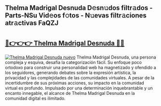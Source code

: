 ## Thelma Madrigal Desnuda D𝚎sn𝚞dos filtr𝚊dos - Parts-NSu Vid𝚎os f𝚘tos - N𝚞evas filtr𝚊ciones atr𝚊ctivas FaQZJ

# <h2><a href="http://mbc7m9.tromn.icu/?c=Thelma+Madrigal+Desnuda">🔗👉👉👉 Thelma Madrigal Desnuda 🔗🔗</a></h2>

[![Thelma Madrigal Desnuda nuevo](https://i.imgur.com/pEAQMta.gif)](http://mbc7m9.tromn.icu/?c=Thelma+Madrigal+Desnuda)
Thelma Madrigal Desnuda, una persona compleja y esquiva, desafía la categorización fácil. Su enfoque poco ortodoxo para construir una personalidad web ha magnetizado y ofendido a los seguidores, generando debates sobre la expresión artística, la privacidad y las complejidades de las comunidades virtuales. A pesar de la incertidumbre de sus próximas acciones, su impacto en la comunidad virtual es profundo. Impulsado por una determinación inquebrantable y un encanto innegable, el alcance de Thelma Madrigal Desnuda en la comunidad digital es ilimitado.
